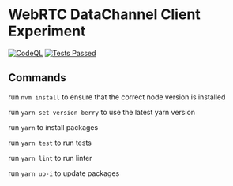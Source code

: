 # WebRTC DataChannel Client Experiment

[![CodeQL](https://github.com/Djeisen642/webrtc-client-experiment/actions/workflows/codeql.yml/badge.svg)](https://github.com/Djeisen642/webrtc-client-experiment/actions/workflows/codeql.yml)
[![Tests Passed](https://github.com/Djeisen642/webrtc-client-experiment/actions/workflows/ci.yml/badge.svg)](https://github.com/Djeisen642/webrtc-client-experiment/actions/workflows/ci.yml)

## Commands

run `nvm install` to ensure that the correct node version is installed

run `yarn set version berry` to use the latest yarn version

run `yarn` to install packages

run `yarn test` to run tests

run `yarn lint` to run linter

run `yarn up-i` to update packages
